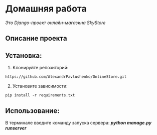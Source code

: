 # Домашняя работа

<i>Это Django-проект онлайн-магазина SkyStore</i>

## Описание проекта

## Установка:

1. Клонируйте репозиторий:

```
https://github.com/AlexandrPavlushenko/OnlineStore.git
```

2. Установите зависимости:
```
pip install -r requirements.txt
```

## Использование:
В терминале введите команду запуска сервера: <b><i>python manage.py runserver</i></b>